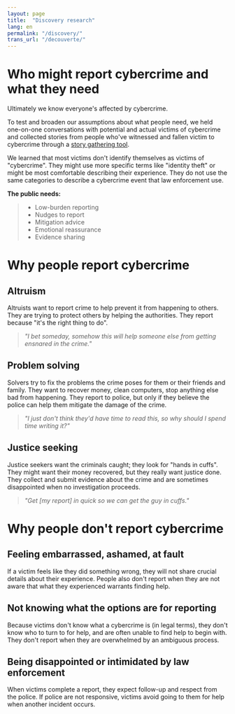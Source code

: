 ```yaml
---
layout: page
title:  "Discovery research"
lang: en
permalink: "/discovery/"
trans_url: "/decouverte/"
---
```


# Who might report cybercrime and what they need

Ultimately we know everyone's affected by cybercrime. 

To test and broaden our assumptions about what people need, we held one-on-one conversations with potential and actual victims of cybercrime and collected stories from people who've witnessed and fallen victim to cybercrime through a [story gathering tool](https://tell-us.cds-snc.ca). 

We learned that most victims don't identify themselves as victims of "cybercrime". They might use more specific terms like "identity theft" or might be most comfortable describing their experience. They do not use the same categories to describe a cybercrime event that law enforcement use. 

**The public needs:** 
> * Low-burden reporting
> * Nudges to report
> * Mitigation advice
> * Emotional reassurance
> * Evidence sharing

# Why people report cybercrime

## Altruism

Altruists want to report crime to help prevent it from happening to others. They are trying to protect others by helping the authorities. They report because "it's the right thing to do". 

> *"I bet someday, somehow this will help someone else from getting ensnared in the crime."*

## Problem solving

Solvers try to fix the problems the crime poses for them or their friends and family. They want to recover money, clean computers, stop anything else bad from happening. They report to police, but only if they believe the police can help them mitigate the damage of the crime.

> *"I just don't think they'd have time to read this, so why should I spend time writing it?"*

## Justice seeking

Justice seekers want the criminals caught; they look for "hands in cuffs". They might want their money recovered, but they really want justice done. They collect and submit evidence about the crime and are sometimes disappointed when no investigation proceeds.

> *"Get [my report] in quick so we can get the guy in cuffs."*

# Why people don't report cybercrime

## Feeling embarrassed, ashamed, at fault

If a victim feels like they did something wrong, they will not share crucial details about their experience. People also don't report when they are not aware that what they experienced warrants finding help.

## Not knowing what the options are for reporting

Because victims don't know what a cybercrime is (in legal terms), they don't know who to turn to for help, and are often unable to find help to begin with. They don't report when they are overwhelmed by an ambiguous process. 

## Being disappointed or intimidated by law enforcement
When victims complete a report, they expect follow-up and respect from the police. If police are not responsive, victims avoid going to them for help when another incident occurs.

